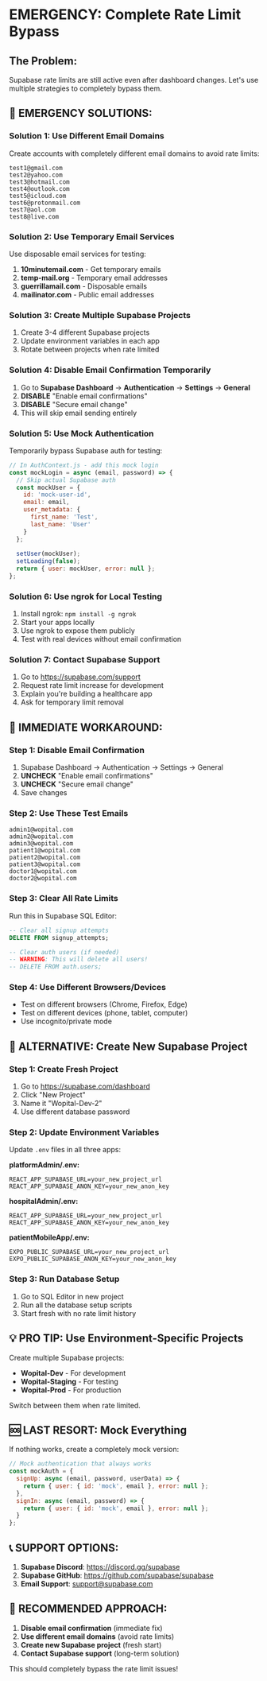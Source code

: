 # EMERGENCY: Complete Rate Limit Bypass

## **The Problem:**
Supabase rate limits are still active even after dashboard changes. Let's use multiple strategies to completely bypass them.

## **🚨 EMERGENCY SOLUTIONS:**

### **Solution 1: Use Different Email Domains**
Create accounts with completely different email domains to avoid rate limits:

```
test1@gmail.com
test2@yahoo.com
test3@hotmail.com
test4@outlook.com
test5@icloud.com
test6@protonmail.com
test7@aol.com
test8@live.com
```

### **Solution 2: Use Temporary Email Services**
Use disposable email services for testing:

1. **10minutemail.com** - Get temporary emails
2. **temp-mail.org** - Temporary email addresses
3. **guerrillamail.com** - Disposable emails
4. **mailinator.com** - Public email addresses

### **Solution 3: Create Multiple Supabase Projects**
1. Create 3-4 different Supabase projects
2. Update environment variables in each app
3. Rotate between projects when rate limited

### **Solution 4: Disable Email Confirmation Temporarily**
1. Go to **Supabase Dashboard** → **Authentication** → **Settings** → **General**
2. **DISABLE** "Enable email confirmations"
3. **DISABLE** "Secure email change"
4. This will skip email sending entirely

### **Solution 5: Use Mock Authentication**
Temporarily bypass Supabase auth for testing:

```javascript
// In AuthContext.js - add this mock login
const mockLogin = async (email, password) => {
  // Skip actual Supabase auth
  const mockUser = {
    id: 'mock-user-id',
    email: email,
    user_metadata: {
      first_name: 'Test',
      last_name: 'User'
    }
  };
  
  setUser(mockUser);
  setLoading(false);
  return { user: mockUser, error: null };
};
```

### **Solution 6: Use ngrok for Local Testing**
1. Install ngrok: `npm install -g ngrok`
2. Start your apps locally
3. Use ngrok to expose them publicly
4. Test with real devices without email confirmation

### **Solution 7: Contact Supabase Support**
1. Go to https://supabase.com/support
2. Request rate limit increase for development
3. Explain you're building a healthcare app
4. Ask for temporary limit removal

## **🔧 IMMEDIATE WORKAROUND:**

### **Step 1: Disable Email Confirmation**
1. Supabase Dashboard → Authentication → Settings → General
2. **UNCHECK** "Enable email confirmations"
3. **UNCHECK** "Secure email change"
4. Save changes

### **Step 2: Use These Test Emails**
```
admin1@wopital.com
admin2@wopital.com
admin3@wopital.com
patient1@wopital.com
patient2@wopital.com
patient3@wopital.com
doctor1@wopital.com
doctor2@wopital.com
```

### **Step 3: Clear All Rate Limits**
Run this in Supabase SQL Editor:
```sql
-- Clear all signup attempts
DELETE FROM signup_attempts;

-- Clear auth users (if needed)
-- WARNING: This will delete all users!
-- DELETE FROM auth.users;
```

### **Step 4: Use Different Browsers/Devices**
- Test on different browsers (Chrome, Firefox, Edge)
- Test on different devices (phone, tablet, computer)
- Use incognito/private mode

## **🚀 ALTERNATIVE: Create New Supabase Project**

### **Step 1: Create Fresh Project**
1. Go to https://supabase.com/dashboard
2. Click "New Project"
3. Name it "Wopital-Dev-2"
4. Use different database password

### **Step 2: Update Environment Variables**
Update `.env` files in all three apps:

**platformAdmin/.env:**
```
REACT_APP_SUPABASE_URL=your_new_project_url
REACT_APP_SUPABASE_ANON_KEY=your_new_anon_key
```

**hospitalAdmin/.env:**
```
REACT_APP_SUPABASE_URL=your_new_project_url
REACT_APP_SUPABASE_ANON_KEY=your_new_anon_key
```

**patientMobileApp/.env:**
```
EXPO_PUBLIC_SUPABASE_URL=your_new_project_url
EXPO_PUBLIC_SUPABASE_ANON_KEY=your_new_anon_key
```

### **Step 3: Run Database Setup**
1. Go to SQL Editor in new project
2. Run all the database setup scripts
3. Start fresh with no rate limit history

## **💡 PRO TIP: Use Environment-Specific Projects**

Create multiple Supabase projects:
- **Wopital-Dev** - For development
- **Wopital-Staging** - For testing
- **Wopital-Prod** - For production

Switch between them when rate limited.

## **🆘 LAST RESORT: Mock Everything**

If nothing works, create a completely mock version:

```javascript
// Mock authentication that always works
const mockAuth = {
  signUp: async (email, password, userData) => {
    return { user: { id: 'mock', email }, error: null };
  },
  signIn: async (email, password) => {
    return { user: { id: 'mock', email }, error: null };
  }
};
```

## **📞 SUPPORT OPTIONS:**

1. **Supabase Discord**: https://discord.gg/supabase
2. **Supabase GitHub**: https://github.com/supabase/supabase
3. **Email Support**: support@supabase.com

## **🎯 RECOMMENDED APPROACH:**

1. **Disable email confirmation** (immediate fix)
2. **Use different email domains** (avoid rate limits)
3. **Create new Supabase project** (fresh start)
4. **Contact Supabase support** (long-term solution)

This should completely bypass the rate limit issues! 